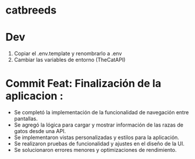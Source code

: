 # catbreeds

# Dev

1. Copiar el .env.template y renombrarlo a .env
2. Cambiar las variables de entorno (TheCatAPI)

# Commit Feat: Finalización de la aplicacion :
- Se completó la implementación de la funcionalidad de navegación entre pantallas.
- Se agregó la lógica para cargar y mostrar información de las razas de gatos desde una API.
- Se implementaron vistas personalizadas y estilos para la aplicación.
- Se realizaron pruebas de funcionalidad y ajustes en el diseño de la UI.
- Se solucionaron errores menores y optimizaciones de rendimiento.
